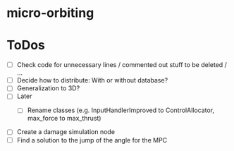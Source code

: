 # micro-orbiting



# ToDos

- [ ] Check code for unnecessary lines / commented out stuff to be deleted / ...
- [ ] Decide how to distribute: With or without database?
- [ ] Generalization to 3D?
- [ ] Later
    - [ ] Rename classes (e.g. InputHandlerImproved to ControlAllocator, max_force to max_thrust)


- [ ] Create a damage simulation node
- [ ] Find a solution to the jump of the angle for the MPC